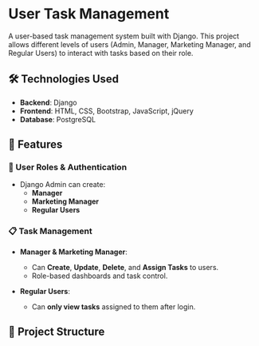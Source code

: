 # User Task Management

A user-based task management system built with Django. This project allows different levels of users (Admin, Manager, Marketing Manager, and Regular Users) to interact with tasks based on their role.

## 🛠️ Technologies Used

- **Backend**: Django
- **Frontend**: HTML, CSS, Bootstrap, JavaScript, jQuery
- **Database**: PostgreSQL

## 🎯 Features

### 🔐 User Roles & Authentication

- Django Admin can create:
  - **Manager**
  - **Marketing Manager**
  - **Regular Users**

### 📋 Task Management

- **Manager & Marketing Manager**:
  - Can **Create**, **Update**, **Delete**, and **Assign Tasks** to users.
  - Role-based dashboards and task control.

- **Regular Users**:
  - Can **only view tasks** assigned to them after login.

## 🧩 Project Structure

